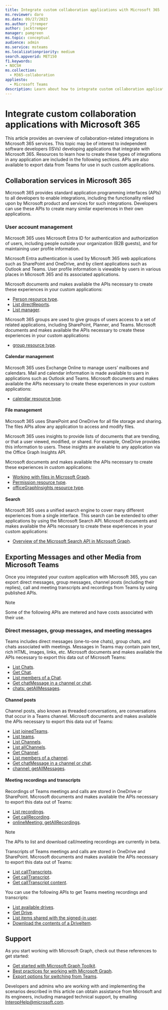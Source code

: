 ```yaml
---
title: Integrate custom collaboration applications with Microsoft 365
ms.reviewer: daro
ms.date: 09/27/2023
ms.author: jtremper
author: jacktremper
manager: pamgreen
ms.topic: conceptual
audience: admin
ms.service: msteams
ms.localizationpriority: medium
search.appverid: MET150
f1.keywords:
- NOCSH
ms.collection: 
  - M365-collaboration
appliesto: 
  - Microsoft Teams
description: Learn about how to integrate custom collaboration applications with Microsoft 365.
---
```


# Integrate custom collaboration applications with Microsoft 365

This article provides an overview of collaboration-related integrations in Microsoft 365 services. This topic may be of interest to independent software developers (ISVs) developing applications that integrate with Microsoft 365. Resources to learn how to create these types of integrations in any application are included in the following sections. APIs are also available to export data from Teams for use in such custom applications.

## Collaboration services in Microsoft 365

Microsoft 365 provides standard application programming interfaces (APIs) to all developers to enable integrations, including the functionality relied upon by Microsoft product and services for such integrations. Developers can use these APIs to create many similar experiences in their own applications.

### User account management

Microsoft 365 uses Microsoft Entra ID for authentication and authorization of users, including people outside your organization (B2B guests), and for maintaining user profile information.

Microsoft Entra authentication is used by Microsoft 365 web applications such as SharePoint and OneDrive, and by client applications such as Outlook and Teams. User profile information is viewable by users in various places in Microsoft 365 and its associated applications.

Microsoft documents and makes available the APIs necessary to create these experiences in your custom applications:

- [Person resource type](/graph/api/resources/person).
- [List directReports](/graph/api/user-list-directreports).
- [List manager](/graph/api/user-list-manager).

Microsoft 365 groups are used to give groups of users access to a set of related applications, including SharePoint, Planner, and Teams. Microsoft documents and makes available the APIs necessary to create these experiences in your custom applications:

- [group resource type](/graph/api/resources/group).

#### Calendar management

Microsoft 365 uses Exchange Online to manage users’ mailboxes and calendars. Mail and calendar information is made available to users in applications such as Outlook and Teams. Microsoft documents and makes available the APIs necessary to create these experiences in your custom applications:

- [calendar resource type](/graph/api/resources/calendar).

#### File management

Microsoft 365 uses SharePoint and OneDrive for all file storage and sharing. The files APIs allow any application to access and modify files.

Microsoft 365 uses insights to provide lists of documents that are trending, or that a user viewed, modified, or shared. For example, OneDrive provides this information to users. These insights are available to any application via the Office Graph Insights API.

Microsoft documents and makes available the APIs necessary to create these experiences in custom applications:

- [Working with files in Microsoft Graph](/graph/api/resources/onedrive).
- [Permission resource type](/graph/api/resources/permission).
- [officeGraphInsights resource type](/graph/api/resources/officegraphinsights).

#### Search

Microsoft 365 uses a unified search engine to cover many different experiences from a single interface. This search can be extended to other applications by using the Microsoft Search API. Microsoft documents and makes available the APIs necessary to create these experiences in your custom applications:

- [Overview of the Microsoft Search API in Microsoft Graph](/graph/search-concept-overview).

## Exporting Messages and other Media from Microsoft Teams

Once you integrated your custom application with Microsoft 365, you can export direct messages, group messages, channel posts (including their replies), call and meeting transcripts and recordings from Teams by using published APIs.

> [!NOTE]
> Some of the following APIs are metered and have costs associated with their use.

### Direct messages, group messages, and meeting messages

Teams includes direct messages (one-to-one chats), group chats, and chats associated with meetings. Messages in Teams may contain pain text, rich HTML, images, links, etc. Microsoft documents and makes available the APIs necessary to export this data out of Microsoft Teams:

- [List Chats](/graph/api/chat-list).
- [Get Chat](/graph/api/chat-get).
- [List members of a Chat](/graph/api/chat-list-members).
- [Get chatMessage in a channel or chat](/graph/api/chatmessage-get).
- [chats: getAllMessages](/graph/api/chats-getallmessages).

#### Channel posts

Channel posts, also known as threaded conversations, are conversations that occur in a Teams channel. Microsoft documents and makes available the APIs necessary to export this data out of Teams:

- [List joinedTeams](/graph/api/user-list-joinedteams).
- [List teams](/graph/api/teams-list).
- [List Channels](/graph/api/channel-list).
- [List allChannels](/graph/api/team-list-allchannels).
- [Get Channel](/graph/api/channel-get).
- [List members of a channel](/graph/api/channel-list-members).
- [Get chatMessage in a channel or chat](/graph/api/chatmessage-get).
- [channel: getAllMessages](/graph/api/channel-getallmessages).

#### Meeting recordings and transcripts

Recordings of Teams meetings and calls are stored in OneDrive or SharePoint. Microsoft documents and makes available the APIs necessary to export this data out of Teams:

- [List recordings](/graph/api/onlinemeeting-list-recordings).
- [Get callRecording](/graph/api/callrecording-get).
- [onlineMeeting: getAllRecordings](/graph/api/onlinemeeting-getallrecordings).

> [!NOTE]
> The APIs to list and download call/meeting recordings are currently in beta.

Transcripts of Teams meetings and calls are stored in OneDrive and SharePoint. Microsoft documents and makes available the APIs necessary to export this data out of Teams:

- [List callTranscripts](/microsoftteams/platform/graph-api/meeting-transcripts/api-transcripts#list-calltranscripts).
- [Get callTranscript](/microsoftteams/platform/graph-api/meeting-transcripts/api-transcripts#get-calltranscript).
- [Get callTranscript content](/microsoftteams/platform/graph-api/meeting-transcripts/api-transcripts#get-calltranscript-content).

You can use the following APIs to get Teams meeting recordings and transcripts:

- [List available drives](/onedrive/developer/rest-api/api/drive_list).
- [Get Drive](/onedrive/developer/rest-api/api/drive_get).
- [List items shared with the signed-in user](/onedrive/developer/rest-api/api/drive_sharedwithme).
- [Download the contents of a DriveItem](/onedrive/developer/rest-api/api/driveitem_get_content).

## Support

As you start working with Microsoft Graph, check out these references to get started:

- [Get started with Microsoft Graph Toolkit](/graph/toolkit/get-started/overview).
- [Best practices for working with Microsoft Graph](/graph/best-practices-concept).
- [Export options for switching from Teams](migration-from-teams.md).

Developers and admins who are working with and implementing the scenarios described in this article can obtain assistance from Microsoft and its engineers, including managed technical support, by emailing [InteropHelp@microsoft.com](mailto:InteropHelp@microsoft.com).

